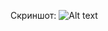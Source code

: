
Скриншот:
![Alt text]([https://github.com/weiman152/StarsView/blob/master/ScreenShots/1.png](https://github.com/blackSunRiseE/FoodMap/blob/master/src/ScreenShots/%D0%A1%D0%BD%D0%B8%D0%BC%D0%BE%D0%BA%20%D1%8D%D0%BA%D1%80%D0%B0%D0%BD%D0%B0%20%D0%BE%D1%82%202022-05-19%2000-02-34.png))
 
